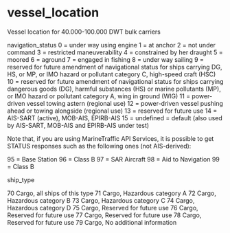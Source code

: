 # vessel_location
Vessel location for 40.000-100.000 DWT bulk carriers

navigation_status
0 = under way using engine
1 = at anchor
2 = not under command
3 = restricted maneuverability
4 = constrained by her draught
5 = moored
6 = aground
7 = engaged in fishing
8 = under way sailing
9 = reserved for future amendment of navigational status for ships carrying DG, HS, or MP, or IMO hazard or pollutant category C, high-speed craft (HSC)
10 = reserved for future amendment of navigational status for ships carrying dangerous goods (DG), harmful substances (HS) or marine pollutants (MP), or IMO hazard or pollutant category A, wing in ground (WIG)
11 = power-driven vessel towing astern (regional use)
12 = power-driven vessel pushing ahead or towing alongside (regional use)
13 = reserved for future use
14 = AIS-SART (active), MOB-AIS, EPIRB-AIS
15 = undefined = default (also used by AIS-SART, MOB-AIS and EPIRB-AIS under test)

Note that, if you are using MarineTraffic API Services, it is possible to get STATUS responses such as the following ones (not AIS-derived):

95 = Base Station
​96 = Class B
​97 = SAR Aircraft
​98 = Aid to Navigation
​99 = Class B



ship_type

70	Cargo, all ships of this type
71	Cargo, Hazardous category A
72	Cargo, Hazardous category B
73	Cargo, Hazardous category C
74	Cargo, Hazardous category D
75	Cargo, Reserved for future use
76	Cargo, Reserved for future use
77	Cargo, Reserved for future use
78	Cargo, Reserved for future use
79	Cargo, No additional information
